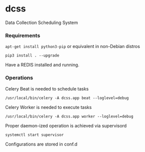 # dcss
Data Collection Scheduling System

### Requirements

`apt-get install python3-pip` or equivalent in non-Debian distros

`pip3 install . --upgrade`

Have a REDIS installed and running.

### Operations


Celery Beat is needed to schedule tasks

`/usr/local/bin/celery -A dcss.app beat --loglevel=debug`

Celery Worker is needed to execute tasks

`/usr/local/bin/celery -A dcss.app worker --loglevel=debug`

Proper daemon-ized operation is achieved via supervisord

`systemctl start supervisor`

Configurations are stored in conf.d